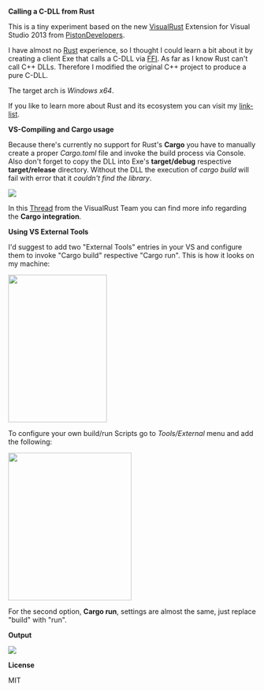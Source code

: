 **Calling a C-DLL from Rust**

This is a tiny experiment based on the new <a href="https://github.com/PistonDevelopers/VisualRust" target="_blank">VisualRust</a> Extension for Visual Studio 2013
from <a href="http://www.piston.rs/" target="_blank">PistonDevelopers</a>.

I have almost no <a href="http://www.rust-lang.org/" target="_blank">Rust</a> experience, so I thought I could learn a bit about it by creating a
client Exe that calls a C-DLL via <a href="https://doc.rust-lang.org/book/ffi.html" target="_blank">FFI</a>. As far as I know Rust can't call C++ DLLs.
Therefore I modified the original C++ project to produce a pure C-DLL.

The target arch is *Windows x64*.

If you like to learn more about Rust and its ecosystem you can visit my <a href="https://rust.zeef.com/harris.brakmic" target="_blank">link-list</a>.

**VS-Compiling and Cargo usage**

Because there's currently no support for Rust's **Cargo** you have to manually create a proper *Cargo.toml* file and invoke
the build process via Console. Also don't forget to copy the DLL into Exe's **target/debug** respective **target/release** directory. Without the DLL the execution
of *cargo build* will fail with error that it *couldn't find the library*.

<img src="http://p71.imgup.net/cargo_tomlaa20.png">

In this <a href="https://github.com/PistonDevelopers/VisualRust/issues/3" target="_blank">Thread</a> from the VisualRust Team you can find more info
regarding the **Cargo integration**.

**Using VS External Tools**

I'd suggest to add two "External Tools" entries in your VS and configure them to invoke "Cargo build" respective "Cargo run".
This is how it looks on my machine:

<img src="http://w70.imgup.net/external_t0dcd.png" height="300" width="200">

To configure your own build/run Scripts go to *Tools/External* menu and add the following:

<img src="http://o14.imgup.net/cargo_buil8014.png"  height="300" width="250">

For the second option, **Cargo run**, settings are almost the same, just replace "build" with "run".

**Output**

<img src="http://r44.imgup.net/msvs_rust_31d0.png">

**License**

MIT